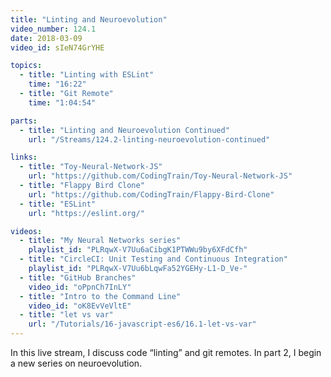 ```yaml
---
title: "Linting and Neuroevolution"
video_number: 124.1
date: 2018-03-09
video_id: sIeN74GrYHE

topics:
  - title: "Linting with ESLint"
    time: "16:22"
  - title: "Git Remote"
    time: "1:04:54"

parts:
  - title: "Linting and Neuroevolution Continued"
    url: "/Streams/124.2-linting-neuroevolution-continued"

links:
  - title: "Toy-Neural-Network-JS"
    url: "https://github.com/CodingTrain/Toy-Neural-Network-JS"
  - title: "Flappy Bird Clone"
    url: "https://github.com/CodingTrain/Flappy-Bird-Clone"
  - title: "ESLint"
    url: "https://eslint.org/"

videos:
  - title: "My Neural Networks series"
    playlist_id: "PLRqwX-V7Uu6aCibgK1PTWWu9by6XFdCfh"
  - title: "CircleCI: Unit Testing and Continuous Integration"
    playlist_id: "PLRqwX-V7Uu6bLqwFa52YGEHy-L1-D_Ve-"
  - title: "GitHub Branches"
    video_id: "oPpnCh7InLY"
  - title: "Intro to the Command Line"
    video_id: "oK8EvVeVltE"
  - title: "let vs var"
    url: "/Tutorials/16-javascript-es6/16.1-let-vs-var"
---
```


In this live stream, I discuss code “linting” and git remotes. In part 2, I begin a new series on neuroevolution.
